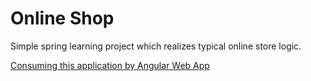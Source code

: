 # Online Shop

Simple spring learning project which realizes typical online store logic. 

[Consuming this application by Angular Web App](https://www.youtube.com/watch?v=q5aB_pIIlus)